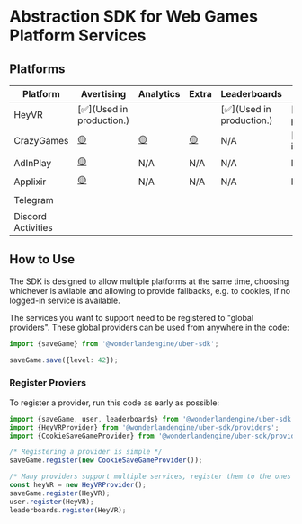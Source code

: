 # Abstraction SDK for Web Games Platform Services

## Platforms

| **Platform**       | **Avertising**            | **Analytics**      | **Extra**          | **Leaderboards**          | **Purchases**             | **SaveGame**              | **User**                  |
| ------------------ | ------------------------- | ------------------ | ------------------ | ------------------------- | ------------------------- | ------------------------- | ------------------------- |
| HeyVR              | [✅](Used in production.) |                    |                    | [✅](Used in production.) | [✅](Used in production.) | [✅](Used in production.) | [✅](Used in production.) |
| CrazyGames         | [🟡](Implemented.)        | [🟡](Implemented.) | [🟡](Implemented.) | N/A                       | [❌](Not implemented.)    | [🟡](Implemented.)        | [🟡](Implemented.)        |
| AdInPlay           | [🟡](Implemented.)        | N/A                | N/A                | N/A                       | N/A                       | N/A                       | N/A                       |
| Applixir           | [🟡](Implemented.)        | N/A                | N/A                | N/A                       | N/A                       | N/A                       | N/A                       |
| Telegram           |                           |                    |                    |                           |                           |                           | [🟡](Implemented.)        |
| Discord Activities |                           |                    |                    |                           |                           |                           |                           |

## How to Use

The SDK is designed to allow multiple platforms at the same time, choosing whichever is avilable
and allowing to provide fallbacks, e.g. to cookies, if no logged-in service is available.

The services you want to support need to be registered to "global providers". These global
providers can be used from anywhere in the code:

```ts
import {saveGame} from '@wonderlandengine/uber-sdk';

saveGame.save({level: 42});
```

### Register Proviers

To register a provider, run this code as early as possible:

```ts
import {saveGame, user, leaderboards} from '@wonderlandengine/uber-sdk';
import {HeyVRProvider} from '@wonderlandengine/uber-sdk/providers';
import {CookieSaveGameProvider} from '@wonderlandengine/uber-sdk/providers';

/* Registering a provider is simple */
saveGame.register(new CookieSaveGameProvider());

/* Many providers support multiple services, register them to the ones you use: */
const heyVR = new HeyVRProvider();
saveGame.register(HeyVR);
user.register(HeyVR);
leaderboards.register(HeyVR);
```
